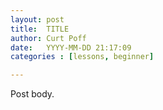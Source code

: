 ```yaml
---
layout: post
title:  TITLE
author: Curt Poff
date:   YYYY-MM-DD 21:17:09
categories : [lessons, beginner]

---
```


Post body.

